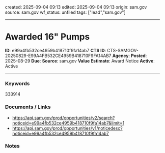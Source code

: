 created: 2025-09-04 09:13
edited: 2025-09-04 09:13
origin: sam.gov
source: sam.gov
wf_status: unfiled
tags: ["lead","sam.gov"]

---

# Awarded 16" Pumps

**ID**: e99a4fb532ce4959b418710f9fa14ab7
**CTS ID**: CTS-SAMGOV-20250829-E99A4FB532CE4959B418710F9FA14AB7
**Agency**: 
**Posted**: 2025-08-29
**Due**: 
**Source**: sam.gov
**Value Estimate**: Award Notice
**Active**: Active

---

### Keywords
333914

### Documents / Links
- <https://api.sam.gov/prod/opportunities/v2/search?noticeid=e99a4fb532ce4959b418710f9fa14ab7&limit=1>
- <https://api.sam.gov/prod/opportunities/v1/noticedesc?noticeid=e99a4fb532ce4959b418710f9fa14ab7>

### Notes


